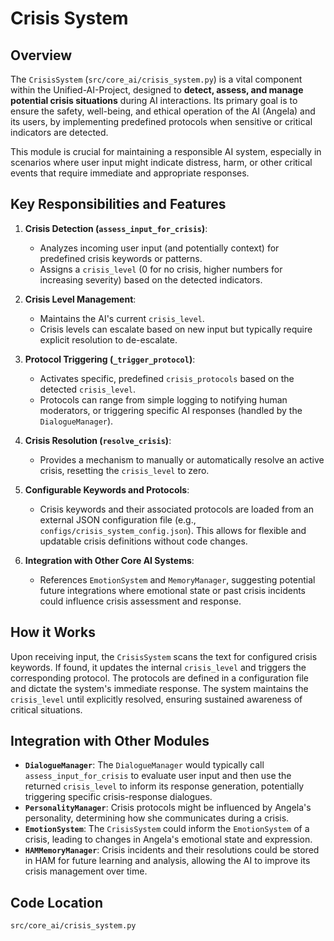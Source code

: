 # Crisis System

## Overview

The `CrisisSystem` (`src/core_ai/crisis_system.py`) is a vital component within the Unified-AI-Project, designed to **detect, assess, and manage potential crisis situations** during AI interactions. Its primary goal is to ensure the safety, well-being, and ethical operation of the AI (Angela) and its users, by implementing predefined protocols when sensitive or critical indicators are detected.

This module is crucial for maintaining a responsible AI system, especially in scenarios where user input might indicate distress, harm, or other critical events that require immediate and appropriate responses.

## Key Responsibilities and Features

1.  **Crisis Detection (`assess_input_for_crisis`)**:
    *   Analyzes incoming user input (and potentially context) for predefined crisis keywords or patterns.
    *   Assigns a `crisis_level` (0 for no crisis, higher numbers for increasing severity) based on the detected indicators.

2.  **Crisis Level Management**: 
    *   Maintains the AI's current `crisis_level`.
    *   Crisis levels can escalate based on new input but typically require explicit resolution to de-escalate.

3.  **Protocol Triggering (`_trigger_protocol`)**: 
    *   Activates specific, predefined `crisis_protocols` based on the detected `crisis_level`.
    *   Protocols can range from simple logging to notifying human moderators, or triggering specific AI responses (handled by the `DialogueManager`).

4.  **Crisis Resolution (`resolve_crisis`)**: 
    *   Provides a mechanism to manually or automatically resolve an active crisis, resetting the `crisis_level` to zero.

5.  **Configurable Keywords and Protocols**: 
    *   Crisis keywords and their associated protocols are loaded from an external JSON configuration file (e.g., `configs/crisis_system_config.json`). This allows for flexible and updatable crisis definitions without code changes.

6.  **Integration with Other Core AI Systems**: 
    *   References `EmotionSystem` and `MemoryManager`, suggesting potential future integrations where emotional state or past crisis incidents could influence crisis assessment and response.

## How it Works

Upon receiving input, the `CrisisSystem` scans the text for configured crisis keywords. If found, it updates the internal `crisis_level` and triggers the corresponding protocol. The protocols are defined in a configuration file and dictate the system's immediate response. The system maintains the `crisis_level` until explicitly resolved, ensuring sustained awareness of critical situations.

## Integration with Other Modules

-   **`DialogueManager`**: The `DialogueManager` would typically call `assess_input_for_crisis` to evaluate user input and then use the returned `crisis_level` to inform its response generation, potentially triggering specific crisis-response dialogues.
-   **`PersonalityManager`**: Crisis protocols might be influenced by Angela's personality, determining how she communicates during a crisis.
-   **`EmotionSystem`**: The `CrisisSystem` could inform the `EmotionSystem` of a crisis, leading to changes in Angela's emotional state and expression.
-   **`HAMMemoryManager`**: Crisis incidents and their resolutions could be stored in HAM for future learning and analysis, allowing the AI to improve its crisis management over time.

## Code Location

`src/core_ai/crisis_system.py`
